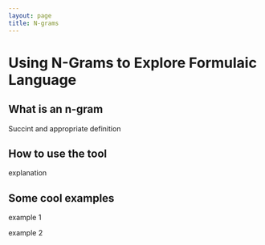 ```yaml
---
layout: page
title: N-grams
---
```


# Using N-Grams to Explore Formulaic Language #

## What is an n-gram ##

Succint and appropriate definition

## How to use the tool

explanation

## Some cool examples

example 1

example 2
